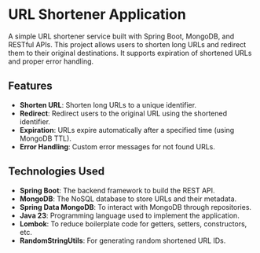 # URL Shortener Application

A simple URL shortener service built with Spring Boot, MongoDB, and RESTful APIs. This project allows users to shorten long URLs and redirect them to their original destinations. It supports expiration of shortened URLs and proper error handling.

## Features

- **Shorten URL**: Shorten long URLs to a unique identifier.
- **Redirect**: Redirect users to the original URL using the shortened identifier.
- **Expiration**: URLs expire automatically after a specified time (using MongoDB TTL).
- **Error Handling**: Custom error messages for not found URLs.

## Technologies Used

- **Spring Boot**: The backend framework to build the REST API.
- **MongoDB**: The NoSQL database to store URLs and their metadata.
- **Spring Data MongoDB**: To interact with MongoDB through repositories.
- **Java 23**: Programming language used to implement the application.
- **Lombok**: To reduce boilerplate code for getters, setters, constructors, etc.
- **RandomStringUtils**: For generating random shortened URL IDs.
